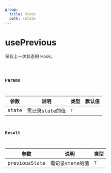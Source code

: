 ```yaml
---
group:
  title: State
  path: /State
---
```

# usePrevious

保存上一次状态的 Hook。

<code src="./Demo/index.tsx" />


### Params

| 参数  | 说明            | 类型 | 默认值 |
| ----- | --------------- | ---- | ------ |
| state | 需记录state的值 | `T`  |        |

### Result

| 参数          | 说明            | 类型 |
| ------------- | --------------- | ---- |
| previousState | 需记录state的值 | `T`  |
